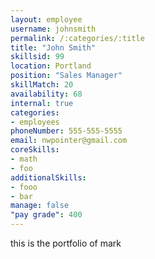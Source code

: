 ```yaml
--- 
layout: employee 
username: johnsmith
permalink: /:categories/:title 
title: "John Smith" 
skillsid: 99 
location: Portland
position: "Sales Manager"
skillMatch: 20
availability: 68
internal: true
categories: 
- employees
phoneNumber: 555-555-5555 
email: nwpointer@gmail.com
coreSkills:
- math 
- foo
additionalSkills:
- fooo
- bar
manage: false
"pay grade": 400
---
```


this is the portfolio of mark